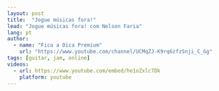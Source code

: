 ```yaml
---
layout: post
title:  "Jogue músicas fora!"
lead: "Jogue músicas fora! com Nelson Faria"
lang: pt
author:
  - name: "Fica a Dica Premium"
    url: "https://www.youtube.com/channel/UCMqZJ-K9rq6zfzSnji_C_Gg"
tags: [guitar, jam, online]
videos:
  - url: https://www.youtube.com/embed/he1oZxlc7Dk
    platform: youtube
---
```

